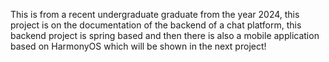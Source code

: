 This is from a recent undergraduate graduate from the year 2024, this project is on the documentation of the backend of a chat platform, this backend project is spring based and then there is also a mobile application based on HarmonyOS which will be shown in the next project!
